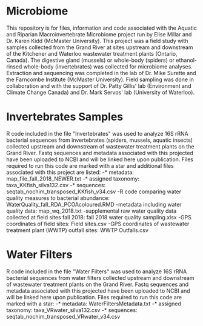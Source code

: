 # Microbiome

This repository is for files, information and code associated with the Aquatic and Riparian Macroinvertebrate Microbiome project run by Elise Millar and Dr. Karen Kidd (McMaster University). This project was a field study with samples collected from the Grand River at sites upstream and downstream of the Kitchener and Waterloo wastewater treatment plants (Ontario, Canada). The digestive gland (mussels) or whole-body (spiders) or ethanol-rinsed whole-body (invertebrates) was collected for microbiome analyses. Extraction and sequencing was completed in the lab of Dr. Mike Surette and the Farncombe Institute (McMaster University). Field sampling was done in collaboration and with the support of Dr. Patty Gillis' lab (Environment and Climate Change Canada) and Dr. Mark Servos' lab (University of Waterloo).

# Invertebrates Samples

R code included in the file "Invertebrates" was used to analyze 16S rRNA bacterial sequences from invertebrates (spiders, mussels, aquatic insects) collected upstream and downstream of wastewater treatment plants on the Grand River. Fastq sequences and metadata associated with this projected have been uploaded to NCBI and will be linked here upon publication. Files required to run this code are marked with a star and additional files associated with this project are listed:
-* metadata: map_file_fall_2018_NEWER.txt
-* assigned taxonomy: taxa_KKfish_silva132.csv
-* sequences: seqtab_nochim_transposed_KKfish_v34.csv
-R code comparing water quality measures to bacterial abundance: WaterQuality_fall_RDA_PCOAcoloured.RMD
-metadata including water quality data: map_wq_2018.txt
-supplemental raw water quality data collected at field sites fall 2018: fall 2018 water quality sampling.xlsx
-GPS coordinates of field sites: Field sites.csv
-GPS coordinates of wastewater treatment plant (WWTP) outfall sites: WWTP Outfalls.csv

# Water Filters

R code included in the file "Water Filters" was used to analyze 16S rRNA bacterial sequences from water filters collected upstream and downstream of wastewater treatment plants on the Grand River. Fastq sequences and metadata associated with this projected have been uploaded to NCBI and will be linked here upon publication. Files required to run this code are marked with a star:
-* metadata: WaterFiltersMetadata.txt
-* assigned taxonomy: taxa_VRwater_silva132.csv
-* sequences: seqtab_nochim_transposed_VRwater_v34.csv
